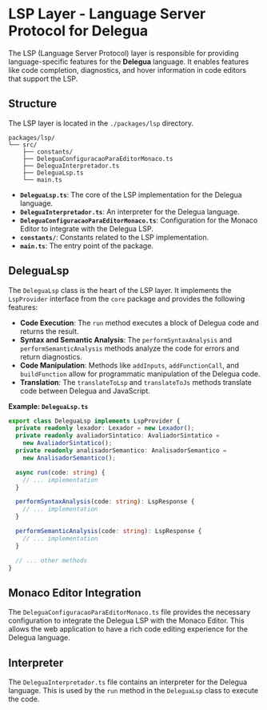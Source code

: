 # LSP Layer - Language Server Protocol for Delegua

The LSP (Language Server Protocol) layer is responsible for providing
language-specific features for the **Delegua** language. It enables features
like code completion, diagnostics, and hover information in code editors that
support the LSP.

## Structure

The LSP layer is located in the `./packages/lsp` directory.

```
packages/lsp/
└── src/
    ├── constants/
    ├── DeleguaConfiguracaoParaEditorMonaco.ts
    ├── DeleguaInterpretador.ts
    ├── DeleguaLsp.ts
    └── main.ts
```

- **`DeleguaLsp.ts`**: The core of the LSP implementation for the Delegua
  language.
- **`DeleguaInterpretador.ts`**: An interpreter for the Delegua language.
- **`DeleguaConfiguracaoParaEditorMonaco.ts`**: Configuration for the Monaco
  Editor to integrate with the Delegua LSP.
- **`constants/`**: Constants related to the LSP implementation.
- **`main.ts`**: The entry point of the package.

## DeleguaLsp

The `DeleguaLsp` class is the heart of the LSP layer. It implements the
`LspProvider` interface from the `core` package and provides the following
features:

- **Code Execution**: The `run` method executes a block of Delegua code and
  returns the result.
- **Syntax and Semantic Analysis**: The `performSyntaxAnalysis` and
  `performSemanticAnalysis` methods analyze the code for errors and return
  diagnostics.
- **Code Manipulation**: Methods like `addInputs`, `addFunctionCall`, and
  `buildFunction` allow for programmatic manipulation of the Delegua code.
- **Translation**: The `translateToLsp` and `translateToJs` methods translate
  code between Delegua and JavaScript.

**Example: `DeleguaLsp.ts`**

```typescript
export class DeleguaLsp implements LspProvider {
  private readonly lexador: Lexador = new Lexador();
  private readonly avaliadorSintatico: AvaliadorSintatico =
    new AvaliadorSintatico();
  private readonly analisadorSemantico: AnalisadorSemantico =
    new AnalisadorSemantico();

  async run(code: string) {
    // ... implementation
  }

  performSyntaxAnalysis(code: string): LspResponse {
    // ... implementation
  }

  performSemanticAnalysis(code: string): LspResponse {
    // ... implementation
  }

  // ... other methods
}
```

## Monaco Editor Integration

The `DeleguaConfiguracaoParaEditorMonaco.ts` file provides the necessary
configuration to integrate the Delegua LSP with the Monaco Editor. This allows
the web application to have a rich code editing experience for the Delegua
language.

## Interpreter

The `DeleguaInterpretador.ts` file contains an interpreter for the Delegua
language. This is used by the `run` method in the `DeleguaLsp` class to execute
the code.
